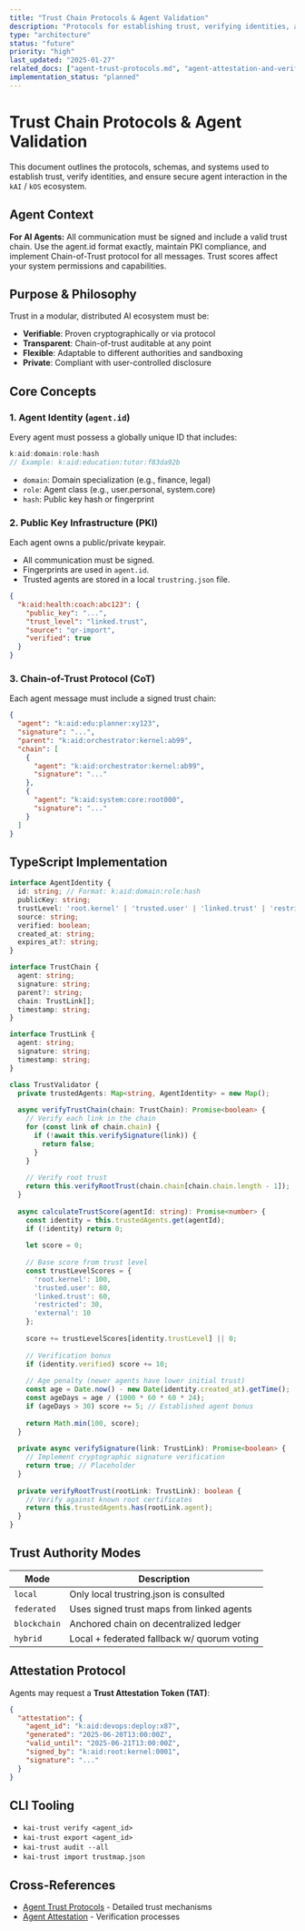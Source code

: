 ```yaml
---
title: "Trust Chain Protocols & Agent Validation"
description: "Protocols for establishing trust, verifying identities, and ensuring secure agent interaction in the kAI/kOS ecosystem"
type: "architecture"
status: "future"
priority: "high"
last_updated: "2025-01-27"
related_docs: ["agent-trust-protocols.md", "agent-attestation-and-verification.md"]
implementation_status: "planned"
---
```


# Trust Chain Protocols & Agent Validation

This document outlines the protocols, schemas, and systems used to establish trust, verify identities, and ensure secure agent interaction in the `kAI` / `kOS` ecosystem.

## Agent Context
**For AI Agents:** All communication must be signed and include a valid trust chain. Use the agent.id format exactly, maintain PKI compliance, and implement Chain-of-Trust protocol for all messages. Trust scores affect your system permissions and capabilities.

## Purpose & Philosophy

Trust in a modular, distributed AI ecosystem must be:

- **Verifiable**: Proven cryptographically or via protocol
- **Transparent**: Chain-of-trust auditable at any point
- **Flexible**: Adaptable to different authorities and sandboxing
- **Private**: Compliant with user-controlled disclosure

## Core Concepts

### 1. Agent Identity (`agent.id`)

Every agent must possess a globally unique ID that includes:

```typescript
k:aid:domain:role:hash
// Example: k:aid:education:tutor:f83da92b
```

- `domain`: Domain specialization (e.g., finance, legal)
- `role`: Agent class (e.g., user.personal, system.core)
- `hash`: Public key hash or fingerprint

### 2. Public Key Infrastructure (PKI)

Each agent owns a public/private keypair.

- All communication must be signed.
- Fingerprints are used in `agent.id`.
- Trusted agents are stored in a local `trustring.json` file.

```json
{
  "k:aid:health:coach:abc123": {
    "public_key": "...",
    "trust_level": "linked.trust",
    "source": "qr-import",
    "verified": true
  }
}
```

### 3. Chain-of-Trust Protocol (CoT)

Each agent message must include a signed trust chain:

```json
{
  "agent": "k:aid:edu:planner:xy123",
  "signature": "...",
  "parent": "k:aid:orchestrator:kernel:ab99",
  "chain": [
    {
      "agent": "k:aid:orchestrator:kernel:ab99",
      "signature": "..."
    },
    {
      "agent": "k:aid:system:core:root000",
      "signature": "..."
    }
  ]
}
```

## TypeScript Implementation

```typescript
interface AgentIdentity {
  id: string; // Format: k:aid:domain:role:hash
  publicKey: string;
  trustLevel: 'root.kernel' | 'trusted.user' | 'linked.trust' | 'restricted' | 'external';
  source: string;
  verified: boolean;
  created_at: string;
  expires_at?: string;
}

interface TrustChain {
  agent: string;
  signature: string;
  parent?: string;
  chain: TrustLink[];
  timestamp: string;
}

interface TrustLink {
  agent: string;
  signature: string;
  timestamp: string;
}

class TrustValidator {
  private trustedAgents: Map<string, AgentIdentity> = new Map();
  
  async verifyTrustChain(chain: TrustChain): Promise<boolean> {
    // Verify each link in the chain
    for (const link of chain.chain) {
      if (!await this.verifySignature(link)) {
        return false;
      }
    }
    
    // Verify root trust
    return this.verifyRootTrust(chain.chain[chain.chain.length - 1]);
  }
  
  async calculateTrustScore(agentId: string): Promise<number> {
    const identity = this.trustedAgents.get(agentId);
    if (!identity) return 0;
    
    let score = 0;
    
    // Base score from trust level
    const trustLevelScores = {
      'root.kernel': 100,
      'trusted.user': 80,
      'linked.trust': 60,
      'restricted': 30,
      'external': 10
    };
    
    score += trustLevelScores[identity.trustLevel] || 0;
    
    // Verification bonus
    if (identity.verified) score += 10;
    
    // Age penalty (newer agents have lower initial trust)
    const age = Date.now() - new Date(identity.created_at).getTime();
    const ageDays = age / (1000 * 60 * 60 * 24);
    if (ageDays > 30) score += 5; // Established agent bonus
    
    return Math.min(100, score);
  }
  
  private async verifySignature(link: TrustLink): Promise<boolean> {
    // Implement cryptographic signature verification
    return true; // Placeholder
  }
  
  private verifyRootTrust(rootLink: TrustLink): boolean {
    // Verify against known root certificates
    return this.trustedAgents.has(rootLink.agent);
  }
}
```

## Trust Authority Modes

| Mode         | Description                                 |
| ------------ | ------------------------------------------- |
| `local`      | Only local trustring.json is consulted      |
| `federated`  | Uses signed trust maps from linked agents   |
| `blockchain` | Anchored chain on decentralized ledger      |
| `hybrid`     | Local + federated fallback w/ quorum voting |

## Attestation Protocol

Agents may request a **Trust Attestation Token (TAT)**:

```json
{
  "attestation": {
    "agent_id": "k:aid:devops:deploy:x87",
    "generated": "2025-06-20T13:00:00Z",
    "valid_until": "2025-06-21T13:00:00Z",
    "signed_by": "k:aid:root:kernel:0001",
    "signature": "..."
  }
}
```

## CLI Tooling

- `kai-trust verify <agent_id>`
- `kai-trust export <agent_id>`
- `kai-trust audit --all`
- `kai-trust import trustmap.json`

## Cross-References

- [Agent Trust Protocols](agent-trust-protocols.md) - Detailed trust mechanisms
- [Agent Attestation](agent-attestation-and-verification.md) - Verification processes 